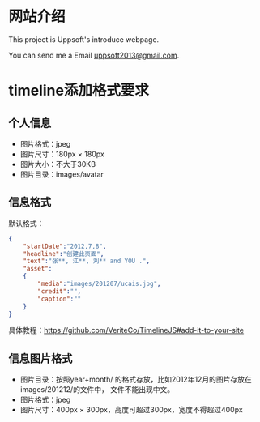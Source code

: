 网站介绍
=============================================
This project is Uppsoft's introduce webpage.

You can send me a Email uppsoft2013@gmail.com.

timeline添加格式要求
==============================================

个人信息
----------------------------------------------

* 图片格式：jpeg
* 图片尺寸：180px × 180px
* 图片大小：不大于30KB
* 图片目录：images/avatar

信息格式
----------------------------------------------

默认格式：

```json
{
    "startDate":"2012,7,8",
    "headline":"创建此页面",
    "text":"张**, 江**, 刘** and YOU .",
    "asset":
    {
        "media":"images/201207/ucais.jpg",
        "credit":"",
        "caption":""
    }
}
```

具体教程：<https://github.com/VeriteCo/TimelineJS#add-it-to-your-site>


信息图片格式
----------------------------------------------

* 图片目录：按照year+month/ 的格式存放，比如2012年12月的图片存放在images/201212/的文件中，
文件不能出现中文。
* 图片格式：jpeg
* 图片尺寸：400px × 300px，高度可超过300px，宽度不得超过400px